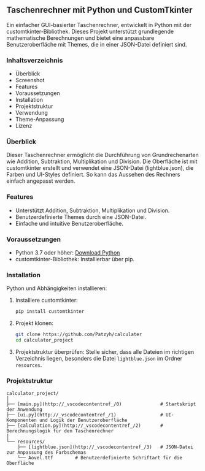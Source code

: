 ## Taschenrechner mit Python und CustomTkinter

Ein einfacher GUI-basierter Taschenrechner, entwickelt in Python mit der customtkinter-Bibliothek. Dieses Projekt unterstützt grundlegende mathematische Berechnungen und bietet eine anpassbare Benutzeroberfläche mit Themes, die in einer JSON-Datei definiert sind.

### Inhaltsverzeichnis
- Überblick
- Screenshot
- Features
- Voraussetzungen
- Installation
- Projektstruktur
- Verwendung
- Theme-Anpassung
- Lizenz

### Überblick
Dieser Taschenrechner ermöglicht die Durchführung von Grundrechenarten wie Addition, Subtraktion, Multiplikation und Division. Die Oberfläche ist mit customtkinter erstellt und verwendet eine JSON-Datei (lightblue.json), die Farben und UI-Styles definiert. So kann das Aussehen des Rechners einfach angepasst werden.

### Features
- Unterstützt Addition, Subtraktion, Multiplikation und Division.
- Benutzerdefinierte Themes durch eine JSON-Datei.
- Einfache und intuitive Benutzeroberfläche.

### Voraussetzungen
- Python 3.7 oder höher: [Download Python](https://www.python.org/downloads/)
- customtkinter-Bibliothek: Installierbar über pip.

### Installation
Python und Abhängigkeiten installieren:

1. Installiere customtkinter:
    ```sh
    pip install customtkinter
    ```

2. Projekt klonen:
    ```sh
    git clone https://github.com/Patzyh/calculater
    cd calculator_project
    ```

3. Projektstruktur überprüfen:
    Stelle sicher, dass alle Dateien im richtigen Verzeichnis liegen, besonders die Datei `lightblue.json` im Ordner `resources`.

### Projektstruktur
```plaintext
calculator_project/
│
├── [main.py](http://_vscodecontentref_/0)              # Startskript der Anwendung
├── [ui.py](http://_vscodecontentref_/1)                # UI-Komponenten und Logik der Benutzeroberfläche
├── [calculation.py](http://_vscodecontentref_/2)       # Berechnungslogik für den Taschenrechner
│
└── resources/
    ├── [lightblue.json](http://_vscodecontentref_/3)   # JSON-Datei zur Anpassung des Farbschemas
    └── Aovel.ttf        # Benutzerdefinierte Schriftart für die Oberfläche